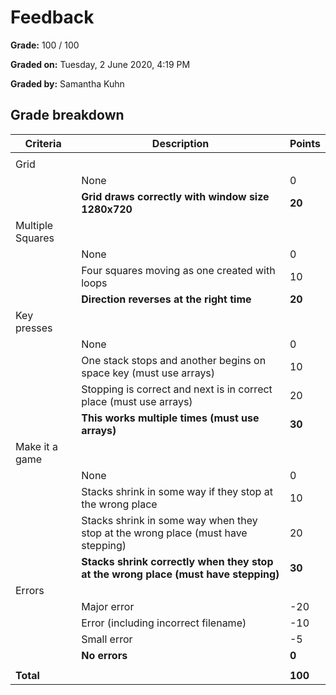 # Feedback

**Grade:** 100 / 100

**Graded on:** Tuesday, 2 June 2020, 4:19 PM

**Graded by:** Samantha Kuhn

## Grade breakdown

| Criteria          | Description                                                        | Points |
|-------------------|--------------------------------------------------------------------|--------|
|||
| Grid              |                                                                    |        |
|                   | None                                                               | 0      |
|                   | **Grid draws correctly with window size 1280x720**                     | **20**     |
| Multiple Squares |                                                                    |        |
|                   | None                                                               | 0      |
|                   | Four squares moving as one created with loops                      | 10     |
|                   | **Direction reverses at the right time**                               | **20**     |
| Key presses       |                                                                    |        |
|                   | None                                                               | 0      |
|                   | One stack stops and another begins on space key (must use arrays)  | 10     |
|                   | Stopping is correct and next is in correct place (must use arrays) | 20     |
|                   | **This works multiple times (must use arrays)**                        | **30**     |
| Make it a game   |                                                                    |        |
|                   | None                                                               | 0      |
|                   | Stacks shrink in some way if they stop at the wrong place          | 10     |
|                   | Stacks shrink in some way when they stop at the wrong place (must have stepping) | 20 |
|                   | **Stacks shrink correctly when they stop at the wrong place (must have stepping)** | **30** |
| Errors            |                                                                    |        |
|                   | Major error                                                        | -20    |
|                   | Error (including incorrect filename)                               | -10    |
|                   | Small error                                                        | -5     |
|                   | **No errors**                                                          | **0**      |
|||
| **Total**         |                                                                    | **100** |
